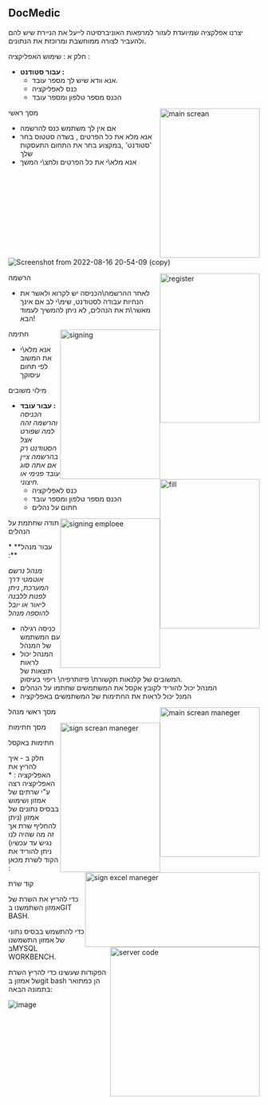 DocMedic
---------

יצרנו אפלקציה שמיועדת לעזור למרפאות האוניברסיטה לייעל את הניירת שיש להם ולהעביר לצורה ממוחשבת ומרוכזת את הנתונים.



חלק א : שימוש האפליקציה :  
* **עבור סטודנט :**
    *  אנא וודא שיש לך מספר עובד.  
    *  כנס לאפליקציה 
    *  הכנס מספר טלפון ומספר עובד   
<p>    
<img src="https://user-images.githubusercontent.com/74377162/185808702-aaa23e13-82ac-47ed-b971-74d6f8d8df02.png" alt="main screan" style="float:right;width:200px;height:300px;">  מסך ראשי
</p>      
   
   * אם אין לך משתמש כנס להרשמה 
   *  אנא מלא את כל הפרטים , בשדה סטטוס בחר 'סטודנט' ,במקצוע בחר את התחום התעסקות שלך
   * אנא מלא\י את כל הפרטים ולחצ\י המשך


![Screenshot from 2022-08-16 20-54-09 (copy)](https://user-images.githubusercontent.com/57623323/186492575-1ac7599d-ae27-4dfe-95bc-4f06ac34a758.png)


 <p><img src="https://user-images.githubusercontent.com/74377162/185808702-aaa23e13-82ac-47ed-b971-74d6f8d8df02.png" alt="register" style="float:right;width:200px;height:300px;"> הרשמה
</p>      
   
   * לאחר ההרשמה\הכניסה יש לקרוא ולאשר את הנחיות עבודה לסטודנט, שימ\י לב אם אינך מאשר\ת את הנהלים, לא ניתן להמשיך לעמוד הבא!

<p>
  <img src="https://user-images.githubusercontent.com/74377162/185809179-02d23cdb-05aa-4da1-a09e-a5faa1231c91.png" alt="signing" style="float:right;width:200px;height:300px;"> חתימה
   
   * אנא מלא\י את המשוב לפי תחום עיסוקך       
 <p>
  <img src="https://user-images.githubusercontent.com/74377162/185809232-79df9be5-bba9-4af0-8f91-77fd6721f122.png" alt="fill" style="float:right;width:200px;height:300px;"> מילוי משובים
</p>   

*  **עבור עובד :**  
    *הכניסה והרשמה זהה למה שפורט אצל הסטודנט רק בהרשמה ציין אם אתה סוג עובד פנימי או חיצוני.*  
    *  כנס לאפליקציה 
    *  הכנס מספר טלפון ומספר עובד 
    *  חתום על נהלים  
<p>    
<img src="https://user-images.githubusercontent.com/74377162/185810903-49bd4cab-c39b-4379-9b39-fca556f619a5.png" alt="signing emploee" style="float:right;width:200px;height:300px;">  תודה שחתמת על הנהלים
</p>      
* **עבור מנהל :**

   *מנהל נרשם אוטמטי דרך המערכת, ניתן לפנות ללבנה ליאור או יובל להוספה מנהל*
   *  כניסה רגילה עם המשתמש של המנהל
   * המנהל יכול לראות תוצאות של המשובים של קלנאות תקשורת\ פיזותרפיה\ ריפוי בעיסוק.  
   * המנהל יכול להוריד לקובץ אקסל את המשתמשים שחתמו על הנהלים
   * המנל יכול לראות את החתימות של המשתמשים באפליקציה  


 <p><img src="https://user-images.githubusercontent.com/74377162/185811173-7192ed4d-3b38-4e15-b1cd-a061b4ad6109.png" alt="main screan maneger" style="float:right;width:200px;height:300px;"> מסך ראשי מנהל
</p>
<p><img src="https://user-images.githubusercontent.com/74377162/185811230-0a550c2c-e750-47ac-8a0a-eca61ce2bf76.png" alt="sign screan maneger" style="float:right;width:200px;height:300px;"> מסך חתימות
</p> 
<p><img src="https://user-images.githubusercontent.com/74377162/185811287-59564685-326a-4f93-863c-920aa91b439e.png" alt="sign excel maneger" style="float:right;width:350px;height:150px;"> חתימות באקסל
</p>   
חלק ב - איך להריץ את האפליקציה :    
  *   האפליקציה רצה ע"י שרתים של אמזון ושימוש בבסיס נתונים של אמזון (ניתן להחליף שרת אך זה מה שהיה לנו נגיש עד עכשיו)    
ניתן להוריד את הקוד לשרת מכאן :  
<p><img src="https://user-images.githubusercontent.com/74377162/185811766-1173de4f-5ca7-4d5a-a04e-e32a84a65d1f.png" alt="server code" style="float:right;width:300px;height:300px;"> קוד שרת
</p>

כדי להריץ את השרת של אמזון השתמשנו בGIT BASH.

כדי להתשמש בבסיס נתוני של אמזון התשמשנו בMYSQL WORKBENCH.

הפקודות שעשינו כדי להריץ השרת של אמזון בgit bash הן כמתואר בתמונה הבאה:

![image](https://user-images.githubusercontent.com/57485490/186393062-315e4905-5fc2-43fc-beb1-ad067e02f29f.png)




   
   

  

